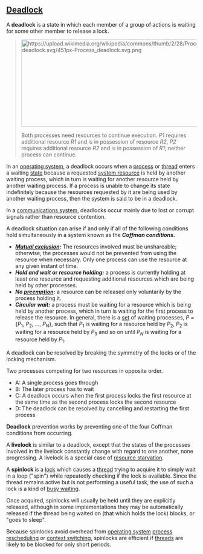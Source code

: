 [Deadlock](https://en.wikipedia.org/wiki/Deadlock)
------------

A **deadlock** is a state in which each member of a group of actions is waiting for some other member to release a lock.

> <img src="https://upload.wikimedia.org/wikipedia/commons/thumb/2/28/Process_deadlock.svg/451px-Process_deadlock.svg.png" alt="https://upload.wikimedia.org/wikipedia/commons/thumb/2/28/Process_deadlock.svg/451px-Process_deadlock.svg.png" width="499" height="230" />
> 
> Both processes need resources to continue execution. *P1* requires additional resource *R1* and is in possession of resource *R2*, *P2* requires additional resource *R2* and is in possession of *R1*; neither process can continue.
> 

In an [operating system](https://en.wikipedia.org/wiki/Operating_system), a deadlock occurs when a [process](https://en.wikipedia.org/wiki/Process_(computing)) or [thread](https://en.wikipedia.org/wiki/Thread_(computing)) enters a waiting [state](https://en.wikipedia.org/wiki/Process_state) because a requested [system resource](https://en.wikipedia.org/wiki/System_resource) is held by another waiting process, which in turn is waiting for another resource held by another waiting process. If a process is unable to change its state indefinitely because the resources requested by it are being used by another waiting process, then the system is said to be in a deadlock.

In a [communications system](https://en.wikipedia.org/wiki/Communications_system), deadlocks occur mainly due to lost or corrupt signals rather than resource contention.

A deadlock situation can arise if and only if all of the following conditions hold simultaneously in a system known as the ***Coffman conditions*.**

-   ***[Mutual exclusion](https://en.wikipedia.org/wiki/Mutual_exclusion):*** The resources involved must be unshareable; otherwise, the processes would not be prevented from using the resource when necessary. Only one process can use the resource at any given instant of time.
-   ***Hold and wait* or *resource holding:*** a process is currently holding at least one resource and requesting additional resources which are being held by other processes.
-   ***No [preemption](https://en.wikipedia.org/wiki/Preemption_(computing)):*** a resource can be released only voluntarily by the process holding it.
-   ***Circular wait:*** a process must be waiting for a resource which is being held by another process, which in turn is waiting for the first process to release the resource. In general, there is a [set](https://en.wikipedia.org/wiki/Set_(mathematics)) of waiting processes, *P* = {*P*<sub>1</sub>, *P*<sub>2</sub>, …, *P<sub>N</sub>*}, such that *P*<sub>1</sub> is waiting for a resource held by *P*<sub>2</sub>, *P*<sub>2</sub> is waiting for a resource held by *P*<sub>3</sub> and so on until *P<sub>N</sub>* is waiting for a resource held by *P*<sub>1</sub>.

A deadlock can be resolved by breaking the symmetry of the locks or of the locking mechanism.

Two processes competing for two resources in opposite order.
 
- A: A single process goes through
- B: The later process has to wait
- C: A deadlock occurs when the first process locks the first resource at the same time as the second process locks the second resource
- D: The deadlock can be resolved by cancelling and restarting the first process

**Deadlock** prevention works by preventing one of the four Coffman conditions from occurring.

A **livelock** is similar to a deadlock, except that the states of the processes involved in the livelock constantly change with regard to one another, none progressing. A livelock is a special case of [resource starvation](https://en.wikipedia.org/wiki/Resource_starvation).

A **spinlock** is a [lock](https://en.wikipedia.org/wiki/Lock_(computer_science)) which causes a [thread](https://en.wikipedia.org/wiki/Thread_(computer_science)) trying to acquire it to simply wait in a loop ("spin") while repeatedly checking if the lock is available. Since the thread remains active but is not performing a useful task, the use of such a lock is a kind of [busy waiting](https://en.wikipedia.org/wiki/Busy_waiting). 

Once acquired, spinlocks will usually be held until they are explicitly released, although in some implementations they may be automatically released if the thread being waited on (that which holds the lock) blocks, or "goes to sleep".

Because spinlocks avoid overhead from [operating system](https://en.wikipedia.org/wiki/Operating_system) [process rescheduling](https://en.wikipedia.org/wiki/Scheduling_(computing)) or [context switching](https://en.wikipedia.org/wiki/Context_switch), spinlocks are efficient if [threads](https://en.wikipedia.org/wiki/Thread_(computer_science)) are likely to be blocked for only short periods.
